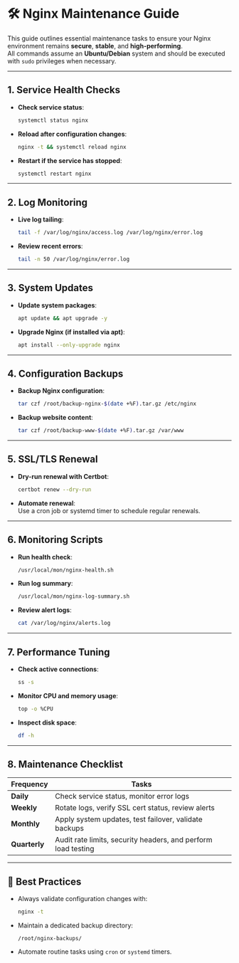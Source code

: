 

# 🛠️ Nginx Maintenance Guide

This guide outlines essential maintenance tasks to ensure your Nginx environment remains **secure**, **stable**, and **high-performing**.  
All commands assume an **Ubuntu/Debian** system and should be executed with `sudo` privileges when necessary.

---

## 1. Service Health Checks

- **Check service status**:
  ```bash
  systemctl status nginx
  ```

- **Reload after configuration changes**:
  ```bash
  nginx -t && systemctl reload nginx
  ```

- **Restart if the service has stopped**:
  ```bash
  systemctl restart nginx
  ```

---

## 2. Log Monitoring

- **Live log tailing**:
  ```bash
  tail -f /var/log/nginx/access.log /var/log/nginx/error.log
  ```

- **Review recent errors**:
  ```bash
  tail -n 50 /var/log/nginx/error.log
  ```

---

## 3. System Updates

- **Update system packages**:
  ```bash
  apt update && apt upgrade -y
  ```

- **Upgrade Nginx (if installed via apt)**:
  ```bash
  apt install --only-upgrade nginx
  ```

---

## 4. Configuration Backups

- **Backup Nginx configuration**:
  ```bash
  tar czf /root/backup-nginx-$(date +%F).tar.gz /etc/nginx
  ```

- **Backup website content**:
  ```bash
  tar czf /root/backup-www-$(date +%F).tar.gz /var/www
  ```

---

## 5. SSL/TLS Renewal

- **Dry-run renewal with Certbot**:
  ```bash
  certbot renew --dry-run
  ```

- **Automate renewal**:  
  Use a cron job or systemd timer to schedule regular renewals.

---

## 6. Monitoring Scripts

- **Run health check**:
  ```bash
  /usr/local/mon/nginx-health.sh
  ```

- **Run log summary**:
  ```bash
  /usr/local/mon/nginx-log-summary.sh
  ```

- **Review alert logs**:
  ```bash
  cat /var/log/nginx/alerts.log
  ```

---

## 7. Performance Tuning

- **Check active connections**:
  ```bash
  ss -s
  ```

- **Monitor CPU and memory usage**:
  ```bash
  top -o %CPU
  ```

- **Inspect disk space**:
  ```bash
  df -h
  ```

---

## 8. Maintenance Checklist

| Frequency   | Tasks                                                                 |
|-------------|------------------------------------------------------------------------|
| **Daily**   | Check service status, monitor error logs                              |
| **Weekly**  | Rotate logs, verify SSL cert status, review alerts                    |
| **Monthly** | Apply system updates, test failover, validate backups                 |
| **Quarterly** | Audit rate limits, security headers, and perform load testing       |

---

## 📌 Best Practices

- Always validate configuration changes with:
  ```bash
  nginx -t
  ```

- Maintain a dedicated backup directory:
  ```
  /root/nginx-backups/
  ```

- Automate routine tasks using `cron` or `systemd` timers.


